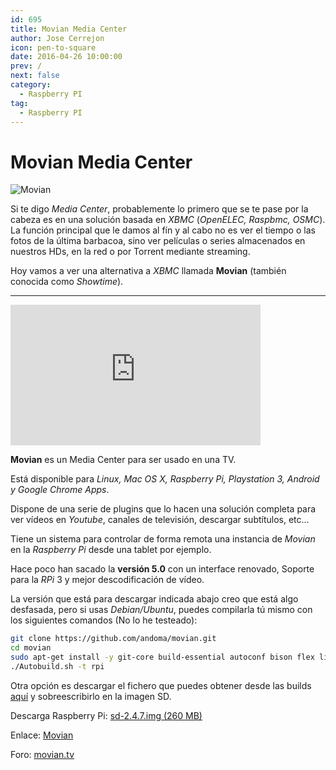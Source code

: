 ```yaml
---
id: 695
title: Movian Media Center
author: Jose Cerrejon
icon: pen-to-square
date: 2016-04-26 10:00:00
prev: /
next: false
category:
  - Raspberry PI
tag:
  - Raspberry PI
---
```


# Movian Media Center

![Movian](/images/2016/04/Movian.png)

Si te digo *Media Center*, probablemente lo primero que se te pase por la cabeza es en una solución basada en *XBMC* (*OpenELEC, Raspbmc, OSMC*). La función principal que le damos al fín y al cabo no es ver el tiempo o las fotos de la última barbacoa, sino ver películas o series almacenados en nuestros HDs, en la red o por Torrent mediante streaming.

Hoy vamos a ver una alternativa a *XBMC* llamada **Movian** (también conocida como *Showtime*).

- - -
<iframe width="400" height="225" src="https://www.youtube.com/embed/_pkqhe66Zqk?rel=0&amp;showinfo=0" frameborder="0" allowfullscreen></iframe>

**Movian** es un Media Center para ser usado en una TV.

Está disponible para *Linux, Mac OS X, Raspberry Pi, Playstation 3, Android y Google Chrome Apps*.

Dispone de una serie de plugins que lo hacen una solución completa para ver vídeos en *Youtube*, canales de televisión, descargar subtítulos, etc...

Tiene un sistema para controlar de forma remota una instancia de *Movian* en la *Raspberry Pi* desde una tablet por ejemplo. 

Hace poco han sacado la **versión 5.0** con un interface renovado, Soporte para la *RPi* 3 y mejor descodificación de vídeo.

La versión que está para descargar indicada abajo creo que está algo desfasada, pero si usas *Debian/Ubuntu*, puedes compilarla tú mismo con los siguientes comandos (No lo he testeado):

```bash
git clone https://github.com/andoma/movian.git
cd movian
sudo apt-get install -y git-core build-essential autoconf bison flex libelf-dev libtool pkg-config texinfo libncurses5-dev libz-dev python-dev libssl-dev libgmp3-dev ccache zip squashfs-tools
./Autobuild.sh -t rpi
```

Otra opción es descargar el fichero que puedes obtener desde las builds [aquí](https://movian.tv/builds/movian) y sobreescribirlo en la imagen SD.

Descarga Raspberry Pi: [sd-2.4.7.img (260 MB)](https://movian.tv/downloads/stos)

Enlace: [Movian](https://movian.tv/)

Foro: [movian.tv](https://movian.tv/projects/movian/boards)